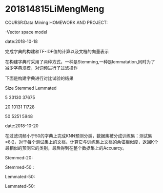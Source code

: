 # 201814815LiMengMeng
COURSR:Data Mining 
HOMEWORK AND PROJECT:

-Vector space model

date:2018-10-18

完成字典的构建和TF-IDF值的计算以及文档的向量表示

在构建字典时采用了两种方式，一种是Stemming,一种是lemmatation,同时为了减少字典规模，对词频进行了过滤操作

下面是构建字典进行对比试验的结果

Size   Stemmed    Lemmated

5      33130      37675

20     10131      11728

50     5251       5948

date:2018-10-20

在过滤词频小于50的字典上完成KNN预测分类，数据集被分成训练集：测试集=8:2，对于每个测试集上的文档，计算它与训练集上文档的余弦相似度，返回K个最相似的预测它的类别，最后得到在整个数据集上的Accuarcy。

Stemmed-20:

Stemmed-50 : 

Lemmated-50:

Lemmated-50: 
 
